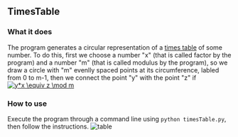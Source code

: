 ## TimesTable

### What it does

The program generates a circular representation of a [times table](https://en.wikipedia.org/wiki/Multiplication_table)
of some number. To do this, first we choose a number "x" (that is called factor
by the program) and a number "m" (that is called modulus by the program),
so we draw a circle with "m" evenlly spaced points at its circumference,
labled from 0 to m-1, then we connect the point "y" with the point "z" if
<a href="https://www.codecogs.com/eqnedit.php?latex=y*x&space;\equiv&space;z&space;\mod&space;m" target="\_blank"><img src="https://latex.codecogs.com/gif.latex?y*x&space;\equiv&space;z&space;\mod&space;m" title="y*x \equiv z \mod m" /></a>

### How to use

Execute the program through a command line using `python timesTable.py`, then
follow the instructions.
![table](/screenshots/36.png)

